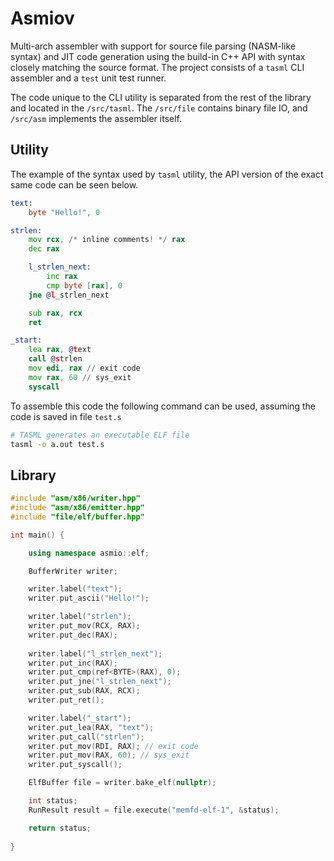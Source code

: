 # Asmiov
Multi-arch assembler with support for source file parsing (NASM-like syntax) and JIT 
code generation using the build-in C++ API with syntax closely matching the source format.
The project consists of a `tasml` CLI assembler and a `test` unit test runner. 

The code unique to the CLI utility is separated from the rest of 
the library and located in the `/src/tasml`. The `/src/file` contains binary file IO, and `/src/asm` 
implements the assembler itself.

## Utility
The example of the syntax used by `tasml` utility, the API version of the exact same code can be seen below.
```asm
text:
	byte "Hello!", 0

strlen:
	mov rcx, /* inline comments! */ rax
	dec rax

	l_strlen_next:
		inc rax
		cmp byte [rax], 0
	jne @l_strlen_next

	sub rax, rcx
	ret

_start:
	lea rax, @text
	call @strlen
	mov edi, rax // exit code
	mov rax, 60 // sys_exit
	syscall
```

To assemble this code the following command can be used,
assuming the code is saved in file `test.s`
```bash
# TASML generates an executable ELF file
tasml -o a.out test.s
```

## Library
```C++
#include "asm/x86/writer.hpp"
#include "asm/x86/emitter.hpp"
#include "file/elf/buffer.hpp"

int main() {

	using namespace asmio::elf;

	BufferWriter writer;

	writer.label("text");
	writer.put_ascii("Hello!");

	writer.label("strlen");
	writer.put_mov(RCX, RAX);
	writer.put_dec(RAX);
	
	writer.label("l_strlen_next");
	writer.put_inc(RAX);
	writer.put_cmp(ref<BYTE>(RAX), 0);
	writer.put_jne("l_strlen_next");
	writer.put_sub(RAX, RCX);
	writer.put_ret();

	writer.label("_start");
	writer.put_lea(RAX, "text");
	writer.put_call("strlen");
	writer.put_mov(RDI, RAX); // exit code
	writer.put_mov(RAX, 60); // sys_exit
	writer.put_syscall();

	ElfBuffer file = writer.bake_elf(nullptr);

	int status;
	RunResult result = file.execute("memfd-elf-1", &status);

	return status;
	
}


```